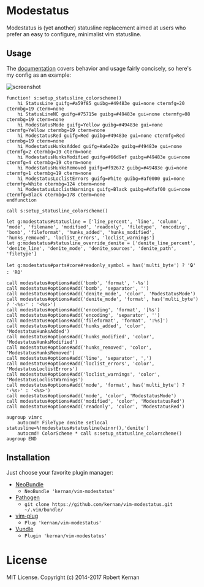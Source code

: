 # Modestatus

Modestatus is (yet another) statusline replacement aimed at users who prefer
an easy to configure, minimalist vim statusline.

## Usage

The [documentation](doc/modestatus.txt) covers behavior and usage fairly
concisely, so here's my config as an example:

![screenshot](https://raw.github.com/kernan/vim-modestatus/master/statusline.png)

```viml
function! s:setup_statusline_colorscheme()
	hi StatusLine guifg=#a59f85 guibg=#49483e gui=none ctermfg=20 ctermbg=19 cterm=none
	hi StatusLineNC guifg=#75715e guibg=#49483e gui=none ctermfg=08 ctermbg=19 cterm=none
	hi ModestatusMode guifg=Yellow guibg=#49483e gui=none ctermfg=Yellow ctermbg=19 cterm=none
	hi ModestatusRed guifg=Red guibg=#49483e gui=none ctermfg=Red ctermbg=19 cterm=none
	hi ModestatusHunksAdded guifg=#a6e22e guibg=#49483e gui=none ctermfg=2 ctermbg=19 cterm=none
	hi ModestatusHunksModified guifg=#66d9ef guibg=#49483e gui=none ctermfg=4 ctermbg=19 cterm=none
	hi ModestatusHunksRemoved guifg=#f92672 guibg=#49483e gui=none ctermfg=1 ctermbg=19 cterm=none
	hi ModestatusLoclistErrors guifg=White guibg=#af0000 gui=none ctermfg=White ctermbg=124 cterm=none
	hi ModestatusLoclistWarnings guifg=Black guibg=#dfaf00 gui=none ctermfg=Black ctermbg=178 cterm=none
endfunction

call s:setup_statusline_colorscheme()

let g:modestatus#statusline = ['line_percent', 'line', 'column', 'mode', 'filename', 'modified', 'readonly', 'filetype', 'encoding', 'bomb', 'fileformat', 'hunks_added', 'hunks_modified', 'hunks_removed', 'loclist_errors', 'loclist_warnings']
let g:modestatus#statusline_override_denite = ['denite_line_percent', 'denite_line', 'denite_mode', 'denite_sources', 'denite_path', 'filetype']

let g:modestatus#parts#core#readonly_symbol = has('multi_byte') ? '🔒' : 'RO'

call modestatus#options#add('bomb', 'format', '-%s')
call modestatus#options#add('bomb', 'separator', '')
call modestatus#options#add('denite_mode', 'color', 'ModestatusMode')
call modestatus#options#add('denite_mode', 'format', has('multi_byte') ? '‹%s›' : '<%s>')
call modestatus#options#add('encoding', 'format', '[%s')
call modestatus#options#add('encoding', 'separator', '')
call modestatus#options#add('fileformat', 'format', ':%s]')
call modestatus#options#add('hunks_added', 'color', 'ModestatusHunksAdded')
call modestatus#options#add('hunks_modified', 'color', 'ModestatusHunksModified')
call modestatus#options#add('hunks_removed', 'color', 'ModestatusHunksRemoved')
call modestatus#options#add('line', 'separator', ',')
call modestatus#options#add('loclist_errors', 'color', 'ModestatusLoclistErrors')
call modestatus#options#add('loclist_warnings', 'color', 'ModestatusLoclistWarnings')
call modestatus#options#add('mode', 'format', has('multi_byte') ? '‹%s›' : '<%s>')
call modestatus#options#add('mode', 'color', 'ModestatusMode')
call modestatus#options#add('modified', 'color', 'ModestatusRed')
call modestatus#options#add('readonly', 'color', 'ModestatusRed')

augroup vimrc
	autocmd! FileType denite setlocal statusline=%!modestatus#statusline(winnr(),'denite')
	autocmd! ColorScheme * call s:setup_statusline_colorscheme()
augroup END
```

## Installation

Just choose your favorite plugin manager:

- [NeoBundle](https://github.com/Shougo/neobundle.vim)
  - `NeoBundle 'kernan/vim-modestatus'`
- [Pathogen](https://github.com/tpope/vim-pathogen)
  - `git clone https://github.com/kernan/vim-modestatus.git ~/.vim/bundle/`
- [vim-plug](https://github.com/junegunn/vim-plug)
  - `Plug 'kernan/vim-modestatus'`
- [Vundle](https://github.com/gmarik/Vundle.vim)
  - `Plugin 'kernan/vim-modestatus'`

# License

MIT License. Copyright (c) 2014-2017 Robert Kernan
